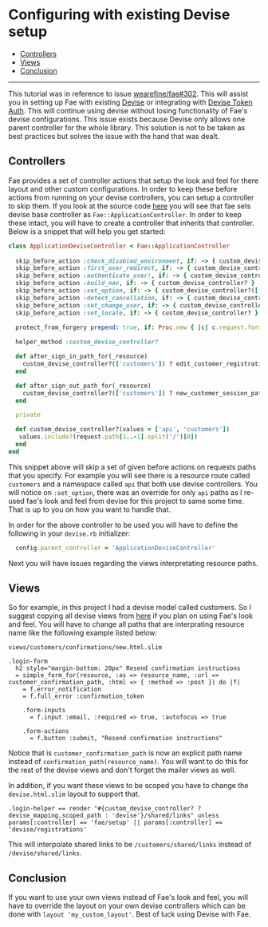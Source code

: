 # Configuring with existing Devise setup

* [Controllers](#controllers)
* [Views](#views)
* [Conclusion](#conclusion)

---

This tutorial was in reference to issue [wearefine/fae#302](https://github.com/wearefine/fae/issues/302). This will assist you in setting up Fae with existing [Devise](https://github.com/plataformatec/devise) or integrating with [Devise Token Auth](https://github.com/lynndylanhurley/devise_token_auth). This will continue using devise without losing functionality of Fae's devise configurations. This issue exists because Devise only allows one parent controller for the whole library. This solution is not to be taken as best practices but solves the issue with the hand that was dealt.

## Controllers

Fae provides a set of controller actions that setup the look and feel for there layout and other custom configurations. In order to keep these before actions from running on your devise controllers, you can setup a controller to skip them. If you look at the source code [here](https://github.com/wearefine/fae/blob/master/app/controllers/fae/application_controller.rb) you will see that fae sets devise base controller as `Fae::ApplicationController`. In order to keep these intact, you will have to create a controller that inherits that controller. Below is a snippet that will help you get started:

```ruby
class ApplicationDeviseController < Fae::ApplicationController
  
  skip_before_action :check_disabled_environment, if: -> { custom_devise_controller? }
  skip_before_action :first_user_redirect, if: -> { custom_devise_controller? }
  skip_before_action :authenticate_user!, if: -> { custom_devise_controller? }
  skip_before_action :build_nav, if: -> { custom_devise_controller? }
  skip_before_action :set_option, if: -> { custom_devise_controller?(['api']) }
  skip_before_action :detect_cancellation, if: -> { custom_devise_controller? }
  skip_before_action :set_change_user, if: -> { custom_devise_controller? }
  skip_before_action :set_locale, if: -> { custom_devise_controller? }

  protect_from_forgery prepend: true, if: Proc.new { |c| c.request.format.json? }
  
  helper_method :custom_devise_controller?

  def after_sign_in_path_for(_resource)
    custom_devise_controller?(['customers']) ? edit_customer_registration_path : super
  end

  def after_sign_out_path_for(_resource)
    custom_devise_controller?(['customers']) ? new_customer_session_path : super
  end

  private

  def custom_devise_controller?(values = ['api', 'customers'])
   values.include?(request.path[1..-1].split('/')[0])
  end
end

```

This snippet above will skip a set of given before actions on requests paths that you specify. For example you will see there is a resource route called `customers` and a namespace called `api` that both use devise controllers. You will notice on `:set_option`, there was an override for only `api` paths as I re-used fae's look and feel from devise for this project to same some time. That is up to you on how you want to handle that.

In order for the above controller to be used you will have to define the following in your `devise.rb` initializer:
```ruby
  config.parent_controller = 'ApplicationDeviseController'
```

Next you will have issues regarding the views interpretating resource paths.

## Views

So for example, in this project I had a devise model called customers. So I suggest copying all devise views from [here](https://github.com/wearefine/fae/tree/master/app/views/devise) if you plan on using Fae's look and feel. You will have to change all paths that are interprating resource name like the following example listed below:

`views/customers/confirmations/new.html.slim`
```slim
.login-form
  h2 style="margin-bottom: 20px" Resend confirmation instructions
  = simple_form_for(resource, :as => resource_name, :url => customer_confirmation_path, :html => { :method => :post }) do |f|
    = f.error_notification
    = f.full_error :confirmation_token

    .form-inputs
      = f.input :email, :required => true, :autofocus => true

    .form-actions
      = f.button :submit, "Resend confirmation instructions"
```

Notice that is `customer_confirmation_path` is now an explicit path name instead of `confirmation_path(resource_name)`. You will want to do this for the rest of the devise views and don't forget the mailer views as well.

In addition, if you want these views to be scoped you have to change the `devise.html.slim` layout to support that. 
```slim
.login-helper == render "#{custom_devise_controller? ? devise_mapping.scoped_path : 'devise'}/shared/links" unless params[:controller] == 'fae/setup' || params[:controller] == 'devise/registrations'
```

This will interpolate shared links to be `/customers/shared/links` instead of `/devise/shared/links`.

## Conclusion

If you want to use your own views instead of Fae's look and feel, you will have to override the layout on your own devise controllers which can be done with `layout 'my_custom_layout'`. Best of luck using Devise with Fae. 


